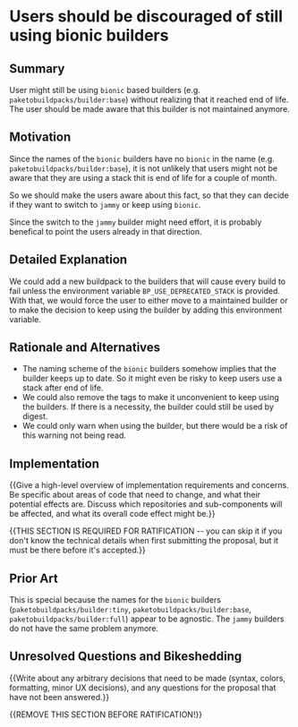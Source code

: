 # Users should be discouraged of still using bionic builders

## Summary

User might still be using `bionic` based builders (e.g. `paketobuildpacks/builder:base`) without realizing that it reached end of life. The user should be made aware that this builder is not maintained anymore.

## Motivation

Since the names of the `bionic` builders have no `bionic` in the name (e.g. `paketobuildpacks/builder:base`), it is not unlikely that users might not be aware that they are using a stack thit is end of life for a couple of month.

So we should make the users aware about this fact, so that they can decide if they want to switch to `jammy` or keep using `bionic`.

Since the switch to the `jammy` builder might need effort, it is probably benefical to point the users already in that direction.

## Detailed Explanation

We could add a new buildpack to the builders that will cause every build to fail unless the environment variable `BP_USE_DEPRECATED_STACK` is provided. With that, we would force the user to either move to a maintained builder or to make the decision to keep using the builder by adding this environment variable.

## Rationale and Alternatives

* The naming scheme of the `bionic` builders somehow implies that the builder keeps up to date. So it might even be risky to keep users use a stack after end of life.
* We could also remove the tags to make it unconvenient to keep using the builders. If there is a necessity, the builder could still be used by digest.
* We could only warn when using the builder, but there would be a risk of this warning not being read.

## Implementation

{{Give a high-level overview of implementation requirements and concerns. Be specific about areas of code that need to change, and what their potential effects are. Discuss which repositories and sub-components will be affected, and what its overall code effect might be.}}

{{THIS SECTION IS REQUIRED FOR RATIFICATION -- you can skip it if you don't know the technical details when first submitting the proposal, but it must be there before it's accepted.}}

## Prior Art

This is special because the names for the `bionic` builders (`paketobuildpacks/builder:tiny`, `paketobuildpacks/builder:base`, `paketobuildpacks/builder:full`) appear to be agnostic. The `jammy` builders do not have the same problem anymore.

## Unresolved Questions and Bikeshedding

{{Write about any arbitrary decisions that need to be made (syntax, colors, formatting, minor UX decisions), and any questions for the proposal that have not been answered.}}

{{REMOVE THIS SECTION BEFORE RATIFICATION!}}
